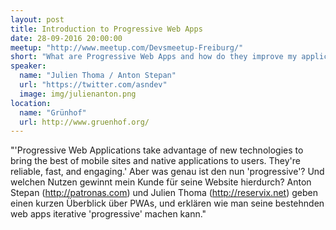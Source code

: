 ```yaml
---
layout: post
title: Introduction to Progressive Web Apps
date: 28-09-2016 20:00:00
meetup: "http://www.meetup.com/Devsmeetup-Freiburg/"
short: "What are Progressive Web Apps and how do they improve my application?"
speaker:
  name: "Julien Thoma / Anton Stepan"
  url: "https://twitter.com/asndev"
  image: img/julienanton.png
location:
  name: "Grünhof"
  url: http://www.gruenhof.org/
---
```


"'Progressive Web Applications take advantage of new technologies to bring the best of mobile sites and native applications to users. They're reliable, fast, and engaging.' Aber was genau ist den nun 'progressive'? Und welchen Nutzen gewinnt mein Kunde für seine Website hierdurch? Anton Stepan (http://patronas.com) und Julien Thoma (http://reservix.net) geben einen kurzen Überblick über PWAs, und erklären wie man seine bestehnden web apps iterative 'progressive' machen kann."
